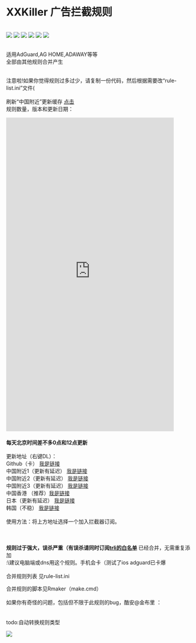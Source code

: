 # XXKiller 广告拦截规则
<br>
<img src="https://img.shields.io/github/stars/DoingDog/XXKiller?color=yellow">
<img src="https://img.shields.io/github/forks/DoingDog/XXKiller?color=orange">
<img src="https://img.shields.io/github/issues/DoingDog/XXKiller?color=green">
<img src="https://img.shields.io/github/license/DoingDog/XXKiller?color=bule">
<img src="https://img.shields.io/github/languages/code-size/DoingDog/XXKiller?color=blueviolet">
<img src='https://github.com/DoingDog/XXKiller/actions/workflows/xxkiller.yml/badge.svg'>

<br>适用AdGuard,AG HOME,ADAWAY等等<br/>
全部由其他规则合并产生<br/><br/>

注意啦!如果你觉得规则过多过少，请复制一份代码，然后根据需要改“rule-list.ini”文件(<br/><br/>
刷新“中国附近”更新缓存 <a href=https://purge.jsdelivr.net/gh/DoingDog/XXKiller@main/w.txt>点击</a><br/>
规则数量，版本和更新日期： <br/>
<iframe  
 height=850 
 width=90% 
 src="https://raw.githubusercontent.com/DoingDog/XXKiller/main/change.log"  
 frameborder=0  
 allowfullscreen>
 </iframe>
<strong><br><br>每天北京时间差不多0点和12点更新</strong><br/><br/>
更新地址（右键DL）：<br/>
Github（卡） <a href=https://raw.githubusercontent.com/DoingDog/XXKiller/main/w.txt>我是链接</a><br/>
中国附近1（更新有延迟） <a href=https://gcore.jsdelivr.net/gh/DoingDog/XXKiller@main/w.txt>我是链接</a><br/>
中国附近2（更新有延迟） <a href=https://fastly.jsdelivr.net/gh/DoingDog/XXKiller@main/w.txt>我是链接</a><br/>
中国附近3（更新有延迟） <a href=https://cdn.jsdelivr.net/gh/DoingDog/XXKiller@main/w.txt>我是链接</a><br/>
中国香港 （推荐）<a href=https://raw.fastgit.org/DoingDog/XXKiller/main/w.txt>我是链接</a><br/>
日本（更新有延迟） <a href=https://cdn.staticaly.com/gh/DoingDog/XXKiller/main/w.txt>我是链接</a><br/>
韩国（不稳） <a href=https://ghproxy.com/https://raw.githubusercontent.com/DoingDog/XXKiller/main/w.txt>我是链接</a><br/>
<br/>使用方法：将上方地址选择一个加入拦截器订阅。<br/>
<br/><br/><br/>
<strong>规则过于强大，误杀严重（有误杀请同时订阅<a href="https://raw.fastgit.org/DoingDog/rconvert/main/mod-trli.txt">trli的白名单</a></strong> 已经合并，无需重复添加<br/>:\建议电脑端或dns用这个规则。手机会卡（测试了ios adguard已卡爆<br/>
<br/>
合并规则列表 见rule-list.ini<br/>

合并规则的脚本见Rmaker（make.cmd）<br/><br/>
如果你有奇怪的问题，包括但不限于此规则的bug，酷安@金布里  ：\
<br><br>todo:自动转换规则类型


![](http://profile-counter.glitch.me/xxkiller-ads/count.svg)
